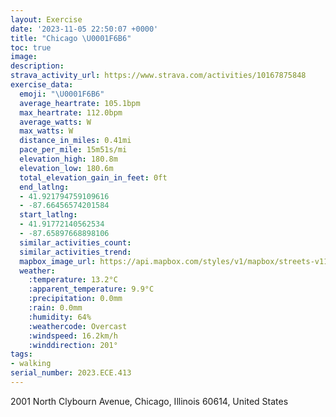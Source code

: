 ```yaml
---
layout: Exercise
date: '2023-11-05 22:50:07 +0000'
title: "Chicago \U0001F6B6"
toc: true
image:
description:
strava_activity_url: https://www.strava.com/activities/10167875848
exercise_data:
  emoji: "\U0001F6B6"
  average_heartrate: 105.1bpm
  max_heartrate: 112.0bpm
  average_watts: W
  max_watts: W
  distance_in_miles: 0.41mi
  pace_per_mile: 15m51s/mi
  elevation_high: 180.8m
  elevation_low: 180.6m
  total_elevation_gain_in_feet: 0ft
  end_latlng:
  - 41.921794759109616
  - -87.66456574201584
  start_latlng:
  - 41.91772140562534
  - -87.65897668898106
  similar_activities_count:
  similar_activities_trend:
  mapbox_image_url: https://api.mapbox.com/styles/v1/mapbox/streets-v11/static/path-5+787af2-1.0(%7Djz~Fji%60vOkAfB%5Dd%40e%40x%40eAzA%5Bj%40Ob%40gArA),pin-s-s+e5b22e(-87.66118,41.91935),pin-s-f+89ae00(-87.66346000000001,41.921)/auto/800x800?access_token=pk.eyJ1Ijoiam9zaGJlY2ttYW4iLCJhIjoiY205eWR2aDd1MWZ6djJrbXc4a3M0bWZleiJ9.XiG9OWkNcZk2QzjJbxLB4A
  weather:
    :temperature: 13.2°C
    :apparent_temperature: 9.9°C
    :precipitation: 0.0mm
    :rain: 0.0mm
    :humidity: 64%
    :weathercode: Overcast
    :windspeed: 16.2km/h
    :winddirection: 201°
tags:
- walking
serial_number: 2023.ECE.413
---
```

2001 North Clybourn Avenue, Chicago, Illinois 60614, United States
